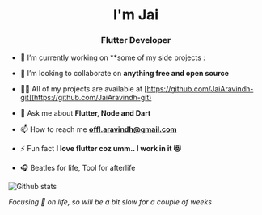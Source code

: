 <h1 align="center">I'm Jai</h1>
<h3 align="center">Flutter Developer</h3>


- 🔭 I’m currently working on **some of my side projects :

- 👯 I’m looking to collaborate on **anything free and open source**

- 👨‍💻 All of my projects are available at [https://github.com/JaiAravindh-git](https://github.com/JaiAravindh-git)

- 💬 Ask me about **Flutter, Node and Dart**

- 📫 How to reach me **offl.aravindh@gmail.com**

- ⚡ Fun fact **I love flutter coz umm.. I work in it 😻**

- 🎧 Beatles for life, Tool for afterlife



![Github stats](https://github-readme-stats.vercel.app/api?username=JaiAravindh-git)



_Focusing 🎯 on life, so will be a bit slow for a couple of weeks_



